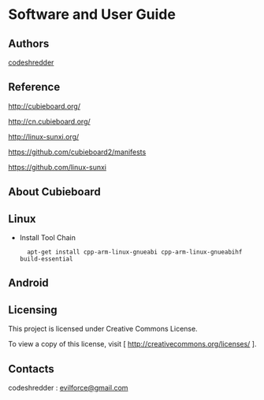 Software and User Guide
==========================================================


Authors
----------

[codeshredder](https://github.com/codeshredder)


Reference
----------


http://cubieboard.org/

http://cn.cubieboard.org/

http://linux-sunxi.org/

https://github.com/cubieboard2/manifests

https://github.com/linux-sunxi


About Cubieboard
----------




Linux
----------


* Install Tool Chain

        apt-get install cpp-arm-linux-gnueabi cpp-arm-linux-gnueabihf build-essential



Android
----------





Licensing
----------

This project is licensed under Creative Commons License.

To view a copy of this license, visit [ http://creativecommons.org/licenses/ ].


Contacts
----------

codeshredder  : evilforce@gmail.com
